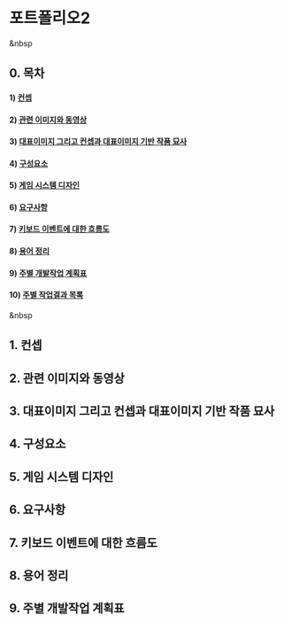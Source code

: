 # 포트폴리오2
&nbsp
## 0. 목차
#### 1) [컨셉](#1)
#### 2) [관련 이미지와 동영상](#2)
#### 3) [대표이미지 그리고 컨셉과 대표이미지 기반 작품 묘사](#3)
#### 4) [구성요소](#4)
#### 5) [게임 시스템 디자인](#5)
#### 6) [요구사항](#6)
#### 7) [키보드 이벤트에 대한 흐름도](#7)
#### 8) [용어 정리](#8)
#### 9) [주별 개발작업 계획표](#9)
#### 10) [주별 작업결과 목록](Results/index.md)
&nbsp
## 1. 컨셉<a name='1'></a>
## 2. 관련 이미지와 동영상<a name='2'></a>
## 3. 대표이미지 그리고 컨셉과 대표이미지 기반 작품 묘사<a name='3'></a>
## 4. 구성요소<a name='4'></a>
## 5. 게임 시스템 디자인<a name='5'></a>
## 6. 요구사항<a name='6'></a>
## 7. 키보드 이벤트에 대한 흐름도<a name='7'></a>
## 8. 용어 정리<a name='8'></a>
## 9. 주별 개발작업 계획표<a name='9'></a>
